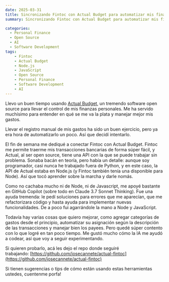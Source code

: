 ```yaml
---
date: 2025-03-31
title: Sincronizando Fintoc con Actual Budget para automatizar mis finanzas personales
summary: Sincronizando Fintoc con Actual Budget para automatizar mis finanzas personales

categories: 
  - Personal Finance
  - Open Source
  - AI
  - Software Development
tags:
    - Fintoc
    - Actual Budget
    - Node.js
    - JavaScript
    - Open Source
    - Personal Finance
    - Software Development
    - AI
---
```


Llevo un buen tiempo usando [Actual Budget](https://actualbudget.org/), un tremendo software open source para llevar el control de mis finanzas personales. Me ha servido muchísimo para entender en qué se me va la plata y manejar mejor mis gastos.

Llevar el registro manual de mis gastos ha sido un buen ejercicio, pero ya era hora de automatizarlo un poco. Así que decidí intentarlo.

El fin de semana me dediqué a conectar Fintoc con Actual Budget. Fintoc me permite traerme mis transacciones bancarias de forma súper fácil, y Actual, al ser open source, tiene una API con la que se puede trabajar sin problema. Sonaba bacán en teoría, pero había un detalle: aunque soy programador, casi nunca he trabajado fuera de Python, y en este caso, la API de Actual estaba en Node.js (y Fintoc también tenía una disponible para Node). Así que tocó aprender sobre la marcha y darle nomás.

Como no cachaba mucho ni de Node, ni de Javascript, me apoyé bastante en GitHub Copilot (sobre todo en Claude 3.7 Sonnet Thinking). Fue una ayuda tremenda: le pedí soluciones para errores que me aparecían, que me refactorizara código y hasta ayuda para implementar nuevas funcionalidades. De a poco fui agarrándole la mano a Node y JavaScript.

Todavía hay varias cosas que quiero mejorar, como agregar categorías de gastos desde el principio, automatizar su asignación según la descripción de las transacciones y manejar bien los payees. Pero quedé súper contento con lo que logré en tan poco tiempo. Me gustó mucho cómo la IA me ayudó a codear, así que voy a seguir experimentando.

Si quieren probarlo, acá les dejo el repo donde seguiré trabajando: [https://github.com/josecannete/actual-fintoc](https://github.com/josecannete/actual-fintoc)

Si tienen sugerencias o tips de cómo están usando estas herramientas ustedes, cuentenme porfa!